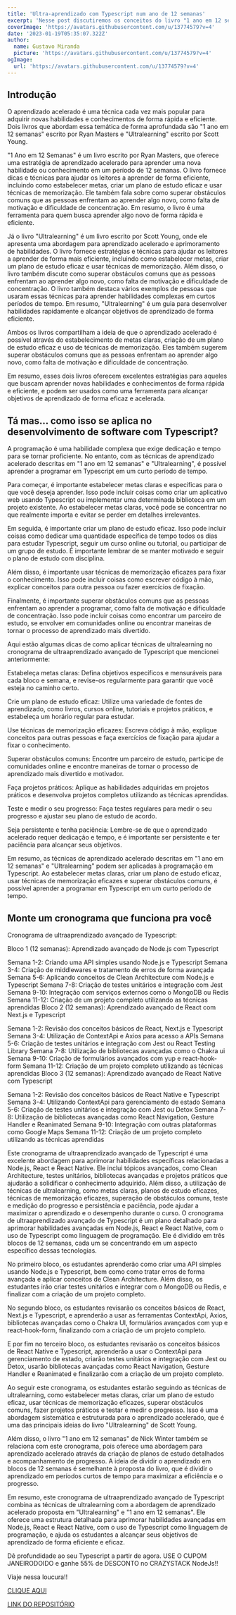 ```yaml
---
title: 'Ultra-aprendizado com Typescript num ano de 12 semanas'
excerpt: 'Nesse post discutiremos os conceitos do livro "1 ano em 12 semanas" e "Ultralearning" focado na evolução do seu Typescript.'
coverImage: 'https://avatars.githubusercontent.com/u/13774579?v=4'
date: '2023-01-19T05:35:07.322Z'
author:
  name: Gustavo Miranda
  picture: 'https://avatars.githubusercontent.com/u/13774579?v=4'
ogImage:
  url: 'https://avatars.githubusercontent.com/u/13774579?v=4'
---
```

## Introdução
O aprendizado acelerado é uma técnica cada vez mais popular para adquirir novas habilidades e conhecimentos de forma rápida e eficiente. Dois livros que abordam essa temática de forma aprofundada são "1 ano em 12 semanas" escrito por Ryan Masters e "Ultralearning" escrito por Scott Young.

"1 Ano em 12 Semanas" é um livro escrito por Ryan Masters, que oferece uma estratégia de aprendizado acelerado para aprender uma nova habilidade ou conhecimento em um período de 12 semanas. O livro fornece dicas e técnicas para ajudar os leitores a aprender de forma eficiente, incluindo como estabelecer metas, criar um plano de estudo eficaz e usar técnicas de memorização. Ele também fala sobre como superar obstáculos comuns que as pessoas enfrentam ao aprender algo novo, como falta de motivação e dificuldade de concentração. Em resumo, o livro é uma ferramenta para quem busca aprender algo novo de forma rápida e eficiente.

Já o livro "Ultralearning" é um livro escrito por Scott Young, onde ele apresenta uma abordagem para aprendizado acelerado e aprimoramento de habilidades. O livro fornece estratégias e técnicas para ajudar os leitores a aprender de forma mais eficiente, incluindo como estabelecer metas, criar um plano de estudo eficaz e usar técnicas de memorização. Além disso, o livro também discute como superar obstáculos comuns que as pessoas enfrentam ao aprender algo novo, como falta de motivação e dificuldade de concentração. O livro também destaca vários exemplos de pessoas que usaram essas técnicas para aprender habilidades complexas em curtos períodos de tempo. Em resumo, "Ultralearning" é um guia para desenvolver habilidades rapidamente e alcançar objetivos de aprendizado de forma eficiente.

Ambos os livros compartilham a ideia de que o aprendizado acelerado é possível através do estabelecimento de metas claras, criação de um plano de estudo eficaz e uso de técnicas de memorização. Eles também sugerem superar obstáculos comuns que as pessoas enfrentam ao aprender algo novo, como falta de motivação e dificuldade de concentração.

Em resumo, esses dois livros oferecem excelentes estratégias para aqueles que buscam aprender novas habilidades e conhecimentos de forma rápida e eficiente, e podem ser usados como uma ferramenta para alcançar objetivos de aprendizado de forma eficaz e acelerada.

## Tá mas... como isso se aplica no desenvolvimento de software com Typescript?
A programação é uma habilidade complexa que exige dedicação e tempo para se tornar proficiente. No entanto, com as técnicas de aprendizado acelerado descritas em "1 ano em 12 semanas" e "Ultralearning", é possível aprender a programar em Typescript em um curto período de tempo.

Para começar, é importante estabelecer metas claras e específicas para o que você deseja aprender. Isso pode incluir coisas como criar um aplicativo web usando Typescript ou implementar uma determinada biblioteca em um projeto existente. Ao estabelecer metas claras, você pode se concentrar no que realmente importa e evitar se perder em detalhes irrelevantes.

Em seguida, é importante criar um plano de estudo eficaz. Isso pode incluir coisas como dedicar uma quantidade específica de tempo todos os dias para estudar Typescript, seguir um curso online ou tutorial, ou participar de um grupo de estudo. É importante lembrar de se manter motivado e seguir o plano de estudo com disciplina.

Além disso, é importante usar técnicas de memorização eficazes para fixar o conhecimento. Isso pode incluir coisas como escrever código à mão, explicar conceitos para outra pessoa ou fazer exercícios de fixação.

Finalmente, é importante superar obstáculos comuns que as pessoas enfrentam ao aprender a programar, como falta de motivação e dificuldade de concentração. Isso pode incluir coisas como encontrar um parceiro de estudo, se envolver em comunidades online ou encontrar maneiras de tornar o processo de aprendizado mais divertido.

Aqui estão algumas dicas de como aplicar técnicas de ultralearning no cronograma de ultraaprendizado avançado de Typescript que mencionei anteriormente:

Estabeleça metas claras: Defina objetivos específicos e mensuráveis para cada bloco e semana, e revise-os regularmente para garantir que você esteja no caminho certo.

Crie um plano de estudo eficaz: Utilize uma variedade de fontes de aprendizado, como livros, cursos online, tutoriais e projetos práticos, e estabeleça um horário regular para estudar.

Use técnicas de memorização eficazes: Escreva código à mão, explique conceitos para outras pessoas e faça exercícios de fixação para ajudar a fixar o conhecimento.

Superar obstáculos comuns: Encontre um parceiro de estudo, participe de comunidades online e encontre maneiras de tornar o processo de aprendizado mais divertido e motivador.

Faça projetos práticos: Aplique as habilidades adquiridas em projetos práticos e desenvolva projetos completos utilizando as técnicas aprendidas.

Teste e medir o seu progresso: Faça testes regulares para medir o seu progresso e ajustar seu plano de estudo de acordo.

Seja persistente e tenha paciência: Lembre-se de que o aprendizado acelerado requer dedicação e tempo, e é importante ser persistente e ter paciência para alcançar seus objetivos.

Em resumo, as técnicas de aprendizado acelerado descritas em "1 ano em 12 semanas" e "Ultralearning" podem ser aplicadas à programação em Typescript. Ao estabelecer metas claras, criar um plano de estudo eficaz, usar técnicas de memorização eficazes e superar obstáculos comuns, é possível aprender a programar em Typescript em um curto período de tempo.

## Monte um cronograma que funciona pra você

Cronograma de ultraaprendizado avançado de Typescript:

Bloco 1 (12 semanas): Aprendizado avançado de Node.js com Typescript

Semana 1-2: Criando uma API simples usando Node.js e Typescript
Semana 3-4: Criação de middlewares e tratamento de erros de forma avançada
Semana 5-6: Aplicando conceitos de Clean Architecture com Node.js e Typescript
Semana 7-8: Criação de testes unitários e integração com Jest
Semana 9-10: Integração com serviços externos como o MongoDB ou Redis
Semana 11-12: Criação de um projeto completo utilizando as técnicas aprendidas
Bloco 2 (12 semanas): Aprendizado avançado de React com Next.js e Typescript

Semana 1-2: Revisão dos conceitos básicos de React, Next.js e Typescript
Semana 3-4: Utilização de ContextApi e Axios para acesso a APIs
Semana 5-6: Criação de testes unitários e integração com Jest ou React Testing Library
Semana 7-8: Utilização de bibliotecas avançadas como o Chakra ui
Semana 9-10: Criação de formulários avançados com yup e react-hook-form
Semana 11-12: Criação de um projeto completo utilizando as técnicas aprendidas
Bloco 3 (12 semanas): Aprendizado avançado de React Native com Typescript

Semana 1-2: Revisão dos conceitos básicos de React Native e Typescript
Semana 3-4: Utilizando ContextApi para gerenciamento de estado
Semana 5-6: Criação de testes unitários e integração com Jest ou Detox
Semana 7-8: Utilização de bibliotecas avançadas como React Navigation, Gesture Handler e Reanimated
Semana 9-10: Integração com outras plataformas como Google Maps
Semana 11-12: Criação de um projeto completo utilizando as técnicas aprendidas

Este cronograma de ultraaprendizado avançado de Typescript é uma excelente abordagem para aprimorar habilidades específicas relacionadas a Node.js, React e React Native. Ele inclui tópicos avançados, como Clean Architecture, testes unitários, bibliotecas avançadas e projetos práticos que ajudarão a solidificar o conhecimento adquirido. Além disso, a utilização de técnicas de ultralearning, como metas claras, planos de estudo eficazes, técnicas de memorização eficazes, superação de obstáculos comuns, teste e medição do progresso e persistência e paciência, pode ajudar a maximizar o aprendizado e o desempenho durante o curso.
O cronograma de ultraaprendizado avançado de Typescript é um plano detalhado para aprimorar habilidades avançadas em Node.js, React e React Native, com o uso de Typescript como linguagem de programação. Ele é dividido em três blocos de 12 semanas, cada um se concentrando em um aspecto específico dessas tecnologias.

No primeiro bloco, os estudantes aprenderão como criar uma API simples usando Node.js e Typescript, bem como como tratar erros de forma avançada e aplicar conceitos de Clean Architecture. Além disso, os estudantes irão criar testes unitários e integrar com o MongoDB ou Redis, e finalizar com a criação de um projeto completo.

No segundo bloco, os estudantes revisarão os conceitos básicos de React, Next.js e Typescript, e aprenderão a usar as ferramentas ContextApi, Axios, bibliotecas avançadas como o Chakra UI, formulários avançados com yup e react-hook-form, finalizando com a criação de um projeto completo.

E por fim no terceiro bloco, os estudantes revisarão os conceitos básicos de React Native e Typescript, aprenderão a usar o ContextApi para gerenciamento de estado, criarão testes unitários e integração com Jest ou Detox, usarão bibliotecas avançadas como React Navigation, Gesture Handler e Reanimated e finalizarão com a criação de um projeto completo.

Ao seguir este cronograma, os estudantes estarão seguindo as técnicas de ultralearning, como estabelecer metas claras, criar um plano de estudo eficaz, usar técnicas de memorização eficazes, superar obstáculos comuns, fazer projetos práticos e testar e medir o progresso. Isso é uma abordagem sistemática e estruturada para o aprendizado acelerado, que é uma das principais ideias do livro "Ultralearning" de Scott Young.

Além disso, o livro "1 ano em 12 semanas" de Nick Winter também se relaciona com este cronograma, pois oferece uma abordagem para aprendizado acelerado através da criação de planos de estudo detalhados e acompanhamento de progresso. A ideia de dividir o aprendizado em blocos de 12 semanas é semelhante à proposta do livro, que é dividir o aprendizado em períodos curtos de tempo para maximizar a eficiência e o progresso.

Em resumo, este cronograma de ultraaprendizado avançado de Typescript combina as técnicas de ultralearning com a abordagem de aprendizado acelerado proposta em "Ultralearning" e "1 ano em 12 semanas". Ele oferece uma estrutura detalhada para aprimorar habilidades avançadas em Node.js, React e React Native, com o uso de Typescript como linguagem de programação, e ajuda os estudantes a alcançar seus objetivos de aprendizado de forma eficiente e eficaz.

Dê profundidade ao seu Typescript a partir de agora. USE O CUPOM JANEIRODOIDO e ganhe 55% de DESCONTO no CRAZYSTACK NodeJs!!

Viaje nessa loucura!! 


[CLIQUE AQUI](https://crazystack.com.br)


[LINK DO REPOSITÓRIO](https://github.com/gumiranda/CrazyStackNodeJs)